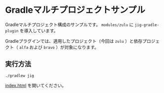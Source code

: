 Gradleマルチプロジェクトサンプル
============================================================

Gradleマルチプロジェクト構成のサンプルです。
`modules/zulu` に `jig-gradle-plugin` を導入しています。

Gradleプラグインでは、適用したプロジェクト（今回は `zulu` ）と依存プロジェクト（ `alfa` および `bravo` ）が対象になります。

## 実行方法

```
./gradlew jig
```

[index.html](./modules/zulu/build/jig/index.html) を開いてください。

